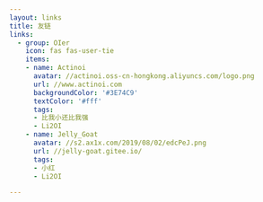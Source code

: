 ```yaml
---
layout: links
title: 友链
links:
  - group: OIer
    icon: fas fas-user-tie
    items:
    - name: Actinoi
      avatar: //actinoi.oss-cn-hongkong.aliyuncs.com/logo.png
      url: //www.actinoi.com
      backgroundColor: '#3E74C9'
      textColor: '#fff'
      tags:
      - 比我小还比我强
      - Li2OI
    - name: Jelly_Goat
      avatar: //s2.ax1x.com/2019/08/02/edcPeJ.png
      url: //jelly-goat.gitee.io/
      tags:
      - 小红
      - Li2OI

---
```


